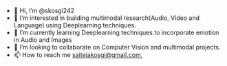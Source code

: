 - 👋 Hi, I’m @skosgi242
- 👀 I’m interested in building multimodal research(Audio, Video and Language) using Deeplearning techniques.
- 🌱 I’m currently learning Deeplearning techniques to incorporate emotion in Audio and Images
- 💞️ I’m looking to collaborate on Computer Vision and multimodal projects.
- 📫 How to reach me saitejakosgi@gmail.com, 

<!---
skosgi242/skosgi242 is a ✨ special ✨ repository because its `README.md` (this file) appears on your GitHub profile.
You can click the Preview link to take a look at your changes.
--->
